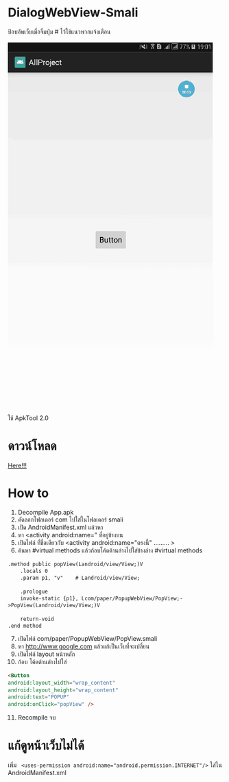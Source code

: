 # DialogWebView-Smali

ป้อบอัพเว็บเมื่อจิ้มปุ่ม # ไว้ใช้แนวพวกแจ้งเตือน

![alt text](https://raw.githubusercontent.com/kaozaza2/DialogWebView-Smali/master/Screenshots/01.gif)

ใช้ ApkTool 2.0

# ดาวน์โหลด
<a href="https://github.com/kaozaza2/DialogWebView-Smali/archive/master.zip">Here!!!</a>


# How to
1. Decompile App.apk
2. คัดลอกโฟลเดอร์ com ไปใส่ในโฟลเดอร์ smali
3. เปิด AndroidManifest.xml แล้วหา <category android:name="android.intent.category.LAUNCHER" />
4. หา <activity android:name=" ที่อยู่ข้างบน <category android:name="android.intent.category.LAUNCHER" />
5. เปิดไฟล์ ที่ชื่อเดียวกับ <activity android:name="ตรงนี้" ......... > 
6. ค้นหา #virtual methods แล้วก้อบโค้ดด้านล่างไปใส่ข้างล่าง  #virtual methods
```smali
.method public popView(Landroid/view/View;)V
    .locals 0
    .param p1, "v"    # Landroid/view/View;

    .prologue
    invoke-static {p1}, Lcom/paper/PopupWebView/PopView;->PopView(Landroid/view/View;)V

    return-void
.end method
```
7. เปิดไฟล์ com/paper/PopupWebView/PopView.smali
8. หา http://www.google.com แล้วแก้เป็นเว็บที่จะเปลี่ยน
9. เปิดไฟล์ layout หน้าหลัก
10. ก้อบ โค้ดด้านล่างไปใส่
```html
<Button
android:layout_width="wrap_content"
android:layout_height="wrap_content"
android:text="POPUP" 
android:onClick="popView" />
```
11. Recompile จบ

# แก้ดูหน้าเว็บไม่ได้
เพิ่ม ``` <uses-permission android:name="android.permission.INTERNET"/>```
ใส่ใน AndroidManifest.xml
